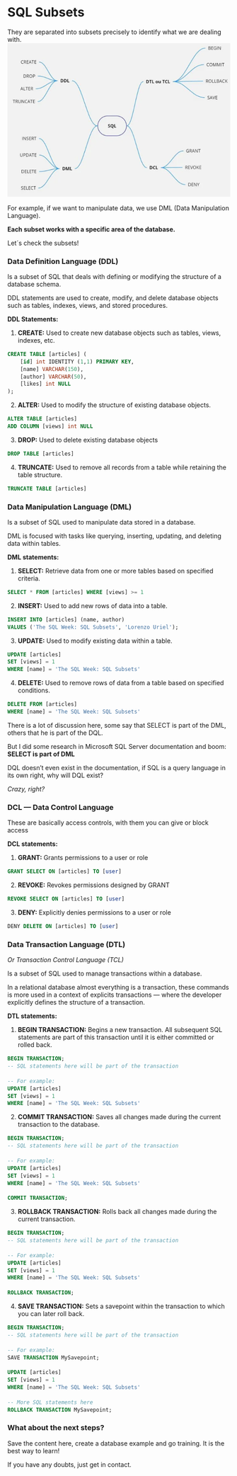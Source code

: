 # SQL Subsets
They are separated into subsets precisely to identify what we are dealing with.
![subsets](/topics/imgs/06_subsets/subsets.png)

For example, if we want to manipulate data, we use DML (Data Manipulation Language).

**Each subset works with a specific area of ​​the database.**

Let´s check the subsets!

### Data Definition Language (DDL)
Is a subset of SQL that deals with defining or modifying the structure of a database schema.

DDL statements are used to create, modify, and delete database objects such as tables, indexes, views, and stored procedures.

**DDL Statements:**

1. **CREATE:** Used to create new database objects such as tables, views, indexes, etc.
```sql
CREATE TABLE [articles] ( 
    [id] int IDENTITY (1,1) PRIMARY KEY, 
    [name] VARCHAR(150), 
    [author] VARCHAR(50),
    [likes] int NULL
);
```

2. **ALTER:** Used to modify the structure of existing database objects.
```sql
ALTER TABLE [articles]
ADD COLUMN [views] int NULL
```

3. **DROP:** Used to delete existing database objects
```sql
DROP TABLE [articles]
```

4. **TRUNCATE:** Used to remove all records from a table while retaining the table structure.
```sql
TRUNCATE TABLE [articles]
```

### Data Manipulation Language (DML)
Is a subset of SQL used to manipulate data stored in a database.

DML is focused with tasks like querying, inserting, updating, and deleting data within tables.

**DML statements:**

1. **SELECT:** Retrieve data from one or more tables based on specified criteria.
```sql
SELECT * FROM [articles] WHERE [views] >= 1
```

2. **INSERT:** Used to add new rows of data into a table.
```sql
INSERT INTO [articles] (name, author) 
VALUES ('The SQL Week: SQL Subsets', 'Lorenzo Uriel');
```

3. **UPDATE:** Used to modify existing data within a table.
```sql
UPDATE [articles] 
SET [views] = 1
WHERE [name] = 'The SQL Week: SQL Subsets'
```

4. **DELETE:** Used to remove rows of data from a table based on specified conditions.
```sql
DELETE FROM [articles] 
WHERE [name] = 'The SQL Week: SQL Subsets'
```

There is a lot of discussion here, some say that SELECT is part of the DML, others that he is part of the DQL.

But I did some research in Microsoft SQL Server documentation and boom: **SELECT is part of DML**

DQL doesn’t even exist in the documentation, if SQL is a query language in its own right, why will DQL exist?

*Crazy, right?*

### DCL — Data Control Language
These are basically access controls, with them you can give or block access

**DCL statements:**

1. **GRANT:** Grants permissions to a user or role
```sql
GRANT SELECT ON [articles] TO [user]
```

2. **REVOKE:** Revokes permissions designed by GRANT
```sql
REVOKE SELECT ON [articles] TO [user]
```

3. **DENY:** Explicitly denies permissions to a user or role
```sql
DENY DELETE ON [articles] TO [user]
```

### Data Transaction Language (DTL)
*Or Transaction Control Language (TCL)*

Is a subset of SQL used to manage transactions within a database.

In a relational database almost everything is a transaction, these commands is more used in a context of explicits transactions — where the developer explicitly defines the structure of a transaction.

**DTL statements:**

1. **BEGIN TRANSACTION:** Begins a new transaction. All subsequent SQL statements are part of this transaction until it is either committed or rolled back.
```sql
BEGIN TRANSACTION;
-- SQL statements here will be part of the transaction

-- For example:
UPDATE [articles] 
SET [views] = 1
WHERE [name] = 'The SQL Week: SQL Subsets'
```

2. **COMMIT TRANSACTION:** Saves all changes made during the current transaction to the database.
```sql
BEGIN TRANSACTION;
-- SQL statements here will be part of the transaction

-- For example:
UPDATE [articles] 
SET [views] = 1
WHERE [name] = 'The SQL Week: SQL Subsets'

COMMIT TRANSACTION;
```

3. **ROLLBACK TRANSACTION:** Rolls back all changes made during the current transaction.
```sql
BEGIN TRANSACTION;
-- SQL statements here will be part of the transaction

-- For example:
UPDATE [articles] 
SET [views] = 1
WHERE [name] = 'The SQL Week: SQL Subsets'

ROLLBACK TRANSACTION;
```

4. **SAVE TRANSACTION:** Sets a savepoint within the transaction to which you can later roll back.
```sql
BEGIN TRANSACTION;
-- SQL statements here will be part of the transaction

-- For example:
SAVE TRANSACTION MySavepoint;

UPDATE [articles] 
SET [views] = 1
WHERE [name] = 'The SQL Week: SQL Subsets'

-- More SQL statements here
ROLLBACK TRANSACTION MySavepoint;
```
### What about the next steps?

Save the content here, create a database example and go training. It is the best way to learn!

If you have any doubts, just get in contact.